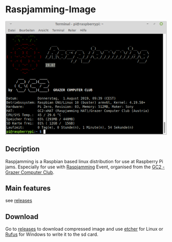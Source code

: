 # Raspjamming-Image


![MOTD](https://github.com/GrazerComputerClub/Raspjamming-Image/raw/master/Raspjamming_19-07.png)


## Decription


Raspjamming is a Raspbian based linux distribution for use at Raspberry Pi jams. Especially for use with [Raspjamming](https://raspjamming.gc2.at/) Event, organised from the [GC2 - Grazer Computer Club](https://gc2.at). 

## Main features
see [releases](https://github.com/GrazerComputerClub/Raspjamming-Image/releases)

## Download

Go to [releases](https://github.com/GrazerComputerClub/Raspjamming-Image/releases) to download compressed image and use [etcher](https://www.balena.io/etcher) for Linux or [Rufus](https://rufus.ie) for Windows to write it to the sd card. 

